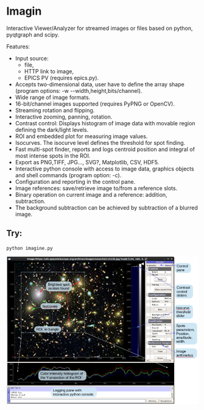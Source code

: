# Imagin
Interactive Viewer/Analyzer for streamed images or files based on python, pyqtgraph and scipy.

Features:
+ Input source: 
    * file, 
    * HTTP link to image, 
    * EPICS PV (requires epics.py).
+ Accepts two-dimensional data, user have to define the array shape (program options: -w --width,height,bits/channel).
+ Wide range of image formats.
+ 16-bit/channel images supported (requires PyPNG or OpenCV).
+ Streaming rotation and flipping.
+ Interactive zooming, panning, rotation.
+ Contrast control: Displays histogram of image data with movable region defining the dark/light levels.
+ ROI and embedded plot for measuring image values.
+ Isocurves. The isocurve level defines the threshold for spot finding.
+ Fast multi-spot finder, reports and logs centroid position and integral of most intense spots in the ROI.
+ Export as PNG,TIFF, JPG..., SVG?, Matplotlib, CSV, HDF5.
+ Interactive python console with access to image data, graphics objects and shell commands (program option: -c).
+ Configuration and reporting in the control pane.
+ Image references: save/retrieve image to/from a reference slots.
+ Binary operation on current image and a reference: addition, subtraction.
+ The background subtraction can be achieved by subtraction of a blurred image.
## Try:
    python imagine.py
![](imagin_screenshot.png)

